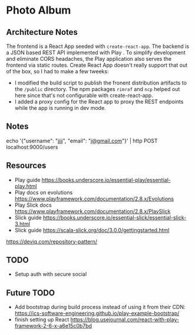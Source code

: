 # Photo Album 

## Architecture Notes 

The frontend is a React App seeded with `create-react-app`. The backend is a JSON based REST API implemented with Play
. To
 simplify development and eliminate CORS headaches, the Play application also serves the frontend via static routes.
 Create React App doesn't really support that out of the box, so I had to make a few tweeks:
 - I modified the build script to publish the fronent distribution artifacts to the `/public` directory. The npm
  packages `rimraf` and `ncp` helped out here since that's not configurable with create-react-app.
 - I added a proxy config for the React app to proxy the REST endpoints while the app is running in dev mode. 

## Notes

echo '{"username": "jjjj", "email": "j@gmail.com"}' | http POST localhost:9000/users

## Resources

- Play guide https://books.underscore.io/essential-play/essential-play.html
- Play docs on evolutions https://www.playframework.com/documentation/2.8.x/Evolutions
- Play Slick docs https://www.playframework.com/documentation/2.8.x/PlaySlick
- Slick guide https://books.underscore.io/essential-slick/essential-slick-3.html
- Slick guide https://scala-slick.org/doc/3.0.0/gettingstarted.html

https://deviq.com/repository-pattern/

## TODO
- Setup auth with secure social

## Future TODO
- Add bootstrap during build process instead of using it from their CDN: https://ics-software-engineering.github.io/play-example-bootstrap/
- finish setting up React https://blog.usejournal.com/react-with-play-framework-2-6-x-a6e15c0b7bd
